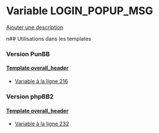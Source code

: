 # Variable LOGIN_POPUP_MSG
[Ajouter une description](https://fa-tvars.appspot.com/LOGIN_POPUP_MSG)

n## Utilisations dans les templates

### Version PunBB

#### [Template overall_header](punbb/overall_header.md)
* [Variable à la ligne 216](../punbb/overall_header.tpl#L216)

### Version phpBB2

#### [Template overall_header](subsilver/overall_header.md)
* [Variable à la ligne 232](../subsilver/overall_header.tpl#L232)